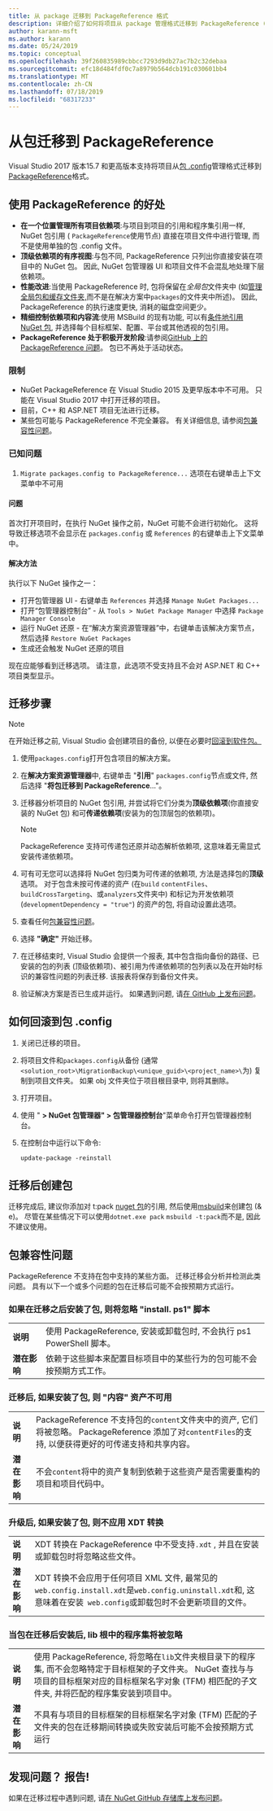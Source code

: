 ```yaml
---
title: 从 package 迁移到 PackageReference 格式
description: 详细介绍了如何将项目从 package 管理格式迁移到 PackageReference (如 NuGet 4.0 + 和 VS2017 和 .NET Core 2.0 所支持)
author: karann-msft
ms.author: karann
ms.date: 05/24/2019
ms.topic: conceptual
ms.openlocfilehash: 39f260835989cbbcc7293d9db27ac7b2c32debaa
ms.sourcegitcommit: efc18d484fdf0c7a8979b564dcb191c030601bb4
ms.translationtype: MT
ms.contentlocale: zh-CN
ms.lasthandoff: 07/18/2019
ms.locfileid: "68317233"
---
```

# <a name="migrate-from-packagesconfig-to-packagereference"></a>从包迁移到 PackageReference

Visual Studio 2017 版本15.7 和更高版本支持将项目从[包 .config](./packages-config.md)管理格式迁移到[PackageReference](../consume-packages/Package-References-in-Project-Files.md)格式。

## <a name="benefits-of-using-packagereference"></a>使用 PackageReference 的好处

* **在一个位置管理所有项目依赖项**:与项目到项目的引用和程序集引用一样, NuGet 包引用 ( `PackageReference`使用节点) 直接在项目文件中进行管理, 而不是使用单独的包 .config 文件。
* **顶级依赖项的有序视图**:与包不同, PackageReference 只列出你直接安装在项目中的 NuGet 包。 因此, NuGet 包管理器 UI 和项目文件不会混乱地处理下层依赖项。
* **性能改进**:当使用 PackageReference 时, 包将保留在*全局包*文件夹中 (如[管理全局包和缓存文件夹,](../consume-packages/managing-the-global-packages-and-cache-folders.md)而不是在解决方案中`packages`的文件夹中所述)。 因此, PackageReference 的执行速度更快, 消耗的磁盘空间更少。
* **精细控制依赖项和内容流**:使用 MSBuild 的现有功能, 可以有[条件地引用 NuGet 包](../consume-packages/Package-References-in-Project-Files.md#adding-a-packagereference-condition), 并选择每个目标框架、配置、平台或其他透视的包引用。
* **PackageReference 处于积极开发阶段**:请参阅[GitHub 上的 PackageReference 问题](https://aka.ms/nuget-pr-improvements)。 包已不再处于活动状态。

### <a name="limitations"></a>限制

* NuGet PackageReference 在 Visual Studio 2015 及更早版本中不可用。 只能在 Visual Studio 2017 中打开迁移的项目。
* 目前，C++ 和 ASP.NET 项目无法进行迁移。
* 某些包可能与 PackageReference 不完全兼容。 有关详细信息, 请参阅[包兼容性问题](#package-compatibility-issues)。

### <a name="known-issues"></a>已知问题

1. `Migrate packages.config to PackageReference...` 选项在右键单击上下文菜单中不可用 

#### <a name="issue"></a>问题 
 
首次打开项目时，在执行 NuGet 操作之前，NuGet 可能不会进行初始化。 这将导致迁移选项不会显示在 `packages.config` 或 `References` 的右键单击上下文菜单中。 

#### <a name="workaround"></a>解决方法 

执行以下 NuGet 操作之一： 
* 打开包管理器 UI - 右键单击 `References` 并选择 `Manage NuGet Packages...` 
* 打开“包管理器控制台” - 从 `Tools > NuGet Package Manager` 中选择 `Package Manager Console` 
* 运行 NuGet 还原 - 在“解决方案资源管理器”中，右键单击该解决方案节点，然后选择 `Restore NuGet Packages` 
* 生成还会触发 NuGet 还原的项目 

现在应能够看到迁移选项。 请注意，此选项不受支持且不会对 ASP.NET 和 C++ 项目类型显示。 

## <a name="migration-steps"></a>迁移步骤

> [!Note]
> 在开始迁移之前, Visual Studio 会创建项目的备份, 以便在必要时[回滚到软件包。](#how-to-roll-back-to-packagesconfig)

1. 使用`packages.config`打开包含项目的解决方案。

1. 在**解决方案资源管理器**中, 右键单击 "**引用**" `packages.config`节点或文件, 然后选择 "**将包迁移到 PackageReference**..."。

1. 迁移器分析项目的 NuGet 包引用, 并尝试将它们分类为**顶级依赖项**(你直接安装的 NuGet 包) 和可**传递依赖项**(安装为的包顶层包的依赖项)。

   > [!Note]
   > PackageReference 支持可传递包还原并动态解析依赖项, 这意味着无需显式安装传递依赖项。

1. 可有可无您可以选择将 NuGet 包归类为可传递的依赖项, 方法是选择包的**顶级**选项。 对于包含未按可传递的资产 (在`build` `contentFiles`、 `buildCrossTargeting`、或`analyzers`文件夹中) 和标记为开发依赖项 (`developmentDependency = "true"`) 的资产的包, 将自动设置此选项。

1. 查看任何[包兼容性问题](#package-compatibility-issues)。

1. 选择 **"确定"** 开始迁移。

1. 在迁移结束时, Visual Studio 会提供一个报表, 其中包含指向备份的路径、已安装的包的列表 (顶级依赖项)、被引用为传递依赖项的包列表以及在开始时标识的兼容性问题的列表迁移. 该报表将保存到备份文件夹。

1. 验证解决方案是否已生成并运行。 如果遇到问题, 请[在 GitHub 上发布问题](https://github.com/NuGet/Home/issues/)。

## <a name="how-to-roll-back-to-packagesconfig"></a>如何回滚到包 .config

1. 关闭已迁移的项目。

1. 将项目文件和`packages.config`从备份 (通常`<solution_root>\MigrationBackup\<unique_guid>\<project_name>\`为) 复制到项目文件夹。 如果 obj 文件夹位于项目根目录中, 则将其删除。

1. 打开项目。

1. 使用 " **> NuGet 包管理器" > 包管理器控制台**"菜单命令打开包管理器控制台。

1. 在控制台中运行以下命令:

   ```ps
   update-package -reinstall
   ```

## <a name="create-a-package-after-migration"></a>迁移后创建包

迁移完成后, 建议你添加对 t:pack [nuget 包](https://www.nuget.org/packages/nuget.build.tasks.pack)的引用, 然后使用[msbuild](../reference/msbuild-targets.md#pack-target)来创建包 (& e)。 尽管在某些情况下可以使用`dotnet.exe pack` `msbuild -t:pack`而不是, 因此不建议使用。

## <a name="package-compatibility-issues"></a>包兼容性问题

PackageReference 不支持在包中支持的某些方面。 迁移迁移会分析并检测此类问题。 具有以下一个或多个问题的包在迁移后可能不会按预期方式运行。

### <a name="installps1-scripts-are-ignored-when-the-package-is-installed-after-the-migration"></a>如果在迁移之后安装了包, 则将忽略 "install. ps1" 脚本

| | |
| --- | --- |
| **说明** | 使用 PackageReference, 安装或卸载包时, 不会执行 ps1 PowerShell 脚本。 |
| **潜在影响** | 依赖于这些脚本来配置目标项目中的某些行为的包可能不会按预期方式工作。 |

### <a name="content-assets-are-not-available-when-the-package-is-installed-after-the-migration"></a>迁移后, 如果安装了包, 则 "内容" 资产不可用

| | |
| --- | --- |
| **说明** | PackageReference 不支持包的`content`文件夹中的资产, 它们将被忽略。 PackageReference 添加了对`contentFiles`的支持, 以便获得更好的可传递支持和共享内容。  |
| **潜在影响** | 不会`content`将中的资产复制到依赖于这些资产是否需要重构的项目和项目代码中。  |

### <a name="xdt-transforms-are-not-applied-when-the-package-is-installed-after-the-upgrade"></a>升级后, 如果安装了包, 则不应用 XDT 转换

| | |
| --- | --- |
| **说明** | XDT 转换在 PackageReference 中不受支持`.xdt` , 并且在安装或卸载包时将忽略这些文件。   |
| **潜在影响** | XDT 转换不会应用于任何项目 XML 文件, 最常见的`web.config.install.xdt`是`web.config.uninstall.xdt`和, 这意味着在安装` web.config`或卸载包时不会更新项目的文件。 |

### <a name="assemblies-in-the-lib-root-are-ignored-when-the-package-is-installed-after-the-migration"></a>当包在迁移后安装后, lib 根中的程序集将被忽略

| | |
| --- | --- |
| **说明** | 使用 PackageReference, 将忽略在`lib`文件夹根目录下的程序集, 而不会忽略特定于目标框架的子文件夹。 NuGet 查找与与项目的目标框架对应的目标框架名字对象 (TFM) 相匹配的子文件夹, 并将匹配的程序集安装到项目中。 |
| **潜在影响** | 不具有与项目的目标框架的目标框架名字对象 (TFM) 匹配的子文件夹的包在迁移期间转换或失败安装后可能不会按预期方式运行 |

## <a name="found-an-issue-report-it"></a>发现问题？ 报告!

如果在迁移过程中遇到问题, 请[在 NuGet GitHub 存储库上发布问题](https://github.com/NuGet/Home/issues/)。
